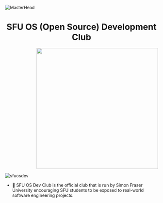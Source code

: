 ![MasterHead](https://user-images.githubusercontent.com/35267447/206916906-9bfb66d9-c419-44c2-908a-4885e610425f.gif)

<h1 align="center">SFU OS (Open Source) Development Club</h1>

<p align="right"> <img src="https://github.com/sfuosdev/.github/assets/101218671/15ef2174-131c-4cd3-b6b8-d54053b4854f" width=400 /> </p>

<p align="left"> <img src="https://komarev.com/ghpvc/?username=sfuosdev&label=Profile%20views&color=0e75b6&style=flat" alt="sfuosdev" /> </p>

- 🔭 SFU OS Dev Club is the official club that is run by Simon Fraser University encouraging SFU students to be exposed to real-world software engineering projects.

